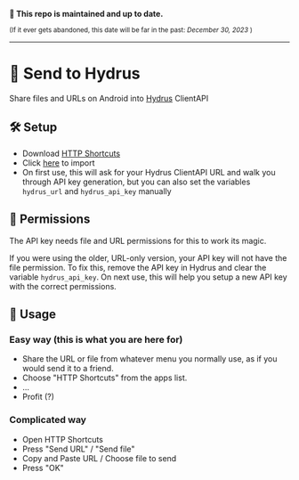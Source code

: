 **📢 This repo is maintained and up to date.**

<sup>(If it ever gets abandoned, this date will be far in the past: <i>December 30, 2023</i> )</sup>

---

# 💌 Send to Hydrus
Share files and URLs on Android into [Hydrus](https://github.com/hydrusnetwork/hydrus) ClientAPI

## 🛠️ Setup
  - Download [HTTP Shortcuts](https://http-shortcuts.rmy.ch/)
  - Click [here](https://http-shortcuts.rmy.ch/import?url=https%3A%2F%2Fgithub.com%2FWyrrrd%2Fsend-to-hydrus%2Freleases%2Flatest%2Fdownload%2Fshortcuts.zip) to import
  - On first use, this will ask for your Hydrus ClientAPI URL and walk you through API key generation, but you can also set the variables `hydrus_url` and `hydrus_api_key` manually

## 🔑 Permissions
The API key needs file and URL permissions for this to work its magic.

If you were using the older, URL-only version, your API key will not have the file permission. To fix this, remove the API key in Hydrus and clear the variable `hydrus_api_key`. On next use, this will help you setup a new API key with the correct permissions.

## 🤲 Usage

### Easy way (this is what you are here for)
  - Share the URL or file from whatever menu you normally use, as if you would send it to a friend.
  - Choose "HTTP Shortcuts" from the apps list.
  - ...
  - Profit (?)
  
### Complicated way
  - Open HTTP Shortcuts
  - Press "Send URL" / "Send file"
  - Copy and Paste URL / Choose file to send
  - Press "OK"
  
